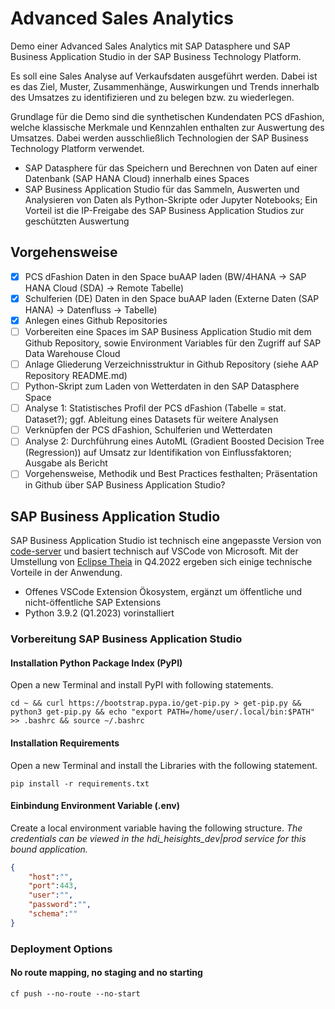 # Advanced Sales Analytics
Demo einer Advanced Sales Analytics mit SAP Datasphere und SAP Business Application Studio in der SAP Business Technology Platform.

Es soll eine Sales Analyse auf Verkaufsdaten ausgeführt werden. Dabei ist es das Ziel, Muster, Zusammenhänge, Auswirkungen und Trends innerhalb des Umsatzes zu identifizieren und zu belegen bzw. zu wiederlegen.

Grundlage für die Demo sind die synthetischen Kundendaten PCS dFashion, welche klassische Merkmale und Kennzahlen enthalten zur Auswertung des Umsatzes. Dabei werden ausschließlich Technologien der SAP Business Technology Platform verwendet.

* SAP Datasphere für das Speichern und Berechnen von Daten auf einer Datenbank (SAP HANA Cloud) innerhalb eines Spaces
* SAP Business Application Studio für das Sammeln, Auswerten und Analysieren von Daten als Python-Skripte oder Jupyter Notebooks; Ein Vorteil ist die IP-Freigabe des SAP Business Application Studios zur geschützten Auswertung

## Vorgehensweise
- [X] PCS dFashion Daten in den Space buAAP laden (BW/4HANA -> SAP HANA Cloud (SDA) -> Remote Tabelle)
- [X] Schulferien (DE) Daten in den Space buAAP laden (Externe Daten (SAP HANA) -> Datenfluss -> Tabelle)
- [X] Anlegen eines Github Repositories
- [ ] Vorbereiten eine Spaces im SAP Business Application Studio mit dem Github Repository, sowie Environment Variables für den Zugriff auf SAP Data Warehouse Cloud
- [ ] Anlage Gliederung Verzeichnisstruktur in Github Repository (siehe AAP Repository README.md)
- [ ] Python-Skript zum Laden von Wetterdaten in den SAP Datasphere Space
- [ ] Analyse 1: Statistisches Profil der PCS dFashion (Tabelle = stat. Dataset?); ggf. Ableitung eines Datasets für weitere Analysen
- [ ] Verknüpfen der PCS dFashion, Schulferien und Wetterdaten
- [ ] Analyse 2: Durchführung eines AutoML (Gradient Boosted Decision Tree (Regression)) auf Umsatz zur Identifikation von Einflussfaktoren; Ausgabe als Bericht
- [ ] Vorgehensweise, Methodik und Best Practices festhalten; Präsentation in Github über SAP Business Application Studio?

## SAP Business Application Studio
SAP Business Application Studio ist technisch eine angepasste Version von [code-server](https://github.com/coder/code-server) und basiert technisch auf VSCode von Microsoft. Mit der Umstellung von [Eclipse Theia](https://theia-ide.org/) in Q4.2022 ergeben sich einige technische Vorteile in der Anwendung.
* Offenes VSCode Extension Ökosystem, ergänzt um öffentliche und nicht-öffentliche SAP Extensions 
* Python 3.9.2 (Q1.2023) vorinstalliert 

### Vorbereitung SAP Business Application Studio
#### Installation Python Package Index (PyPI)
Open a new Terminal and install PyPI with following statements. 
```shell
cd ~ && curl https://bootstrap.pypa.io/get-pip.py > get-pip.py && python3 get-pip.py && echo "export PATH=/home/user/.local/bin:$PATH" >> .bashrc && source ~/.bashrc
```

#### Installation Requirements
Open a new Terminal and install the Libraries with the following statement.
```shell
pip install -r requirements.txt
```

#### Einbindung Environment Variable (.env)
Create a local environment variable having the following structure.
*The credentials can be viewed in the hdi_heisights_dev|prod service for this bound application.*
```json
{
    "host":"",
    "port":443,
    "user":"",
    "password":"",
    "schema":""
}
```

### Deployment Options
#### No route mapping, no staging and no starting
```shell
cf push --no-route --no-start
```

